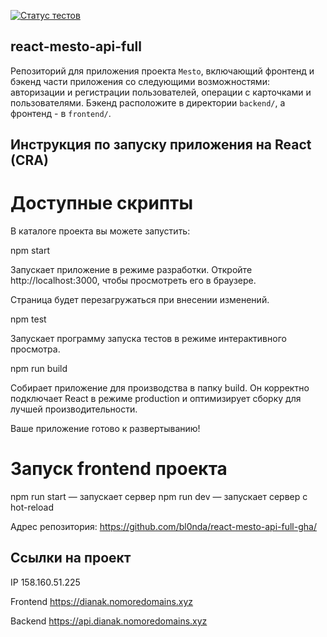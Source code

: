 [![Статус тестов](../../actions/workflows/tests.yml/badge.svg)](../../actions/workflows/tests.yml)

## react-mesto-api-full
Репозиторий для приложения проекта `Mesto`, включающий фронтенд и бэкенд части приложения со следующими возможностями: авторизации и регистрации пользователей, операции с карточками и пользователями. Бэкенд расположите в директории `backend/`, а фронтенд - в `frontend/`. 

## Инструкция по запуску приложения на React (CRA)
# Доступные скрипты
В каталоге проекта вы можете запустить:

npm start

Запускает приложение в режиме разработки. Откройте http://localhost:3000, чтобы просмотреть его в браузере.

Страница будет перезагружаться при внесении изменений.

npm test

Запускает программу запуска тестов в режиме интерактивного просмотра.

npm run build

Собирает приложение для производства в папку build. Он корректно подключает React в режиме production и оптимизирует сборку для лучшей производительности.

Ваше приложение готово к развертыванию!

# Запуск frontend проекта
npm run start — запускает сервер
npm run dev — запускает сервер с hot-reload

Адрес репозитория: https://github.com/bl0nda/react-mesto-api-full-gha/

## Ссылки на проект

IP 158.160.51.225

Frontend https://dianak.nomoredomains.xyz

Backend https://api.dianak.nomoredomains.xyz
